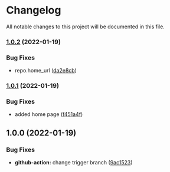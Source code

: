# Changelog

All notable changes to this project will be documented in this file.

### [1.0.2](https://github.com/LocalLegend/terraform-github-manager/compare/v1.0.1...v1.0.2) (2022-01-19)


### Bug Fixes

* repo.home_url ([da2e8cb](https://github.com/LocalLegend/terraform-github-manager/commit/da2e8cb13b9c3894a7ee5a6fd0dab7109ee4f6b3))

### [1.0.1](https://github.com/LocalLegend/terraform-github-manager/compare/v1.0.0...v1.0.1) (2022-01-19)


### Bug Fixes

* added home page ([f451a4f](https://github.com/LocalLegend/terraform-github-manager/commit/f451a4f1ff554ebabe0b19e44e5df8f176e69f59))

## 1.0.0 (2022-01-19)


### Bug Fixes

* **github-action:** change trigger branch ([9ac1523](https://github.com/LocalLegend/terraform-github-manager/commit/9ac1523539e0632576d72cbb4e9661abf3850d5e))
